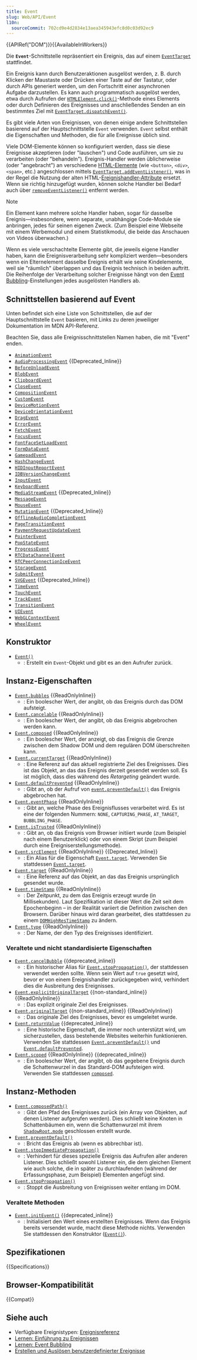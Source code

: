 ```yaml
---
title: Event
slug: Web/API/Event
l10n:
  sourceCommit: 702cd9e4d2834e13aea345943efc8d0c03d92ec9
---
```


{{APIRef("DOM")}}{{AvailableInWorkers}}

Die **`Event`**-Schnittstelle repräsentiert ein Ereignis, das auf einem [`EventTarget`](/de/docs/Web/API/EventTarget) stattfindet.

Ein Ereignis kann durch Benutzeraktionen ausgelöst werden, z. B. durch Klicken der Maustaste oder Drücken einer Taste auf der Tastatur, oder durch APIs generiert werden, um den Fortschritt einer asynchronen Aufgabe darzustellen. Es kann auch programmatisch ausgelöst werden, etwa durch Aufrufen der [`HTMLElement.click()`](/de/docs/Web/API/HTMLElement/click)-Methode eines Elements oder durch Definieren des Ereignisses und anschließendes Senden an ein bestimmtes Ziel mit [`EventTarget.dispatchEvent()`](/de/docs/Web/API/EventTarget/dispatchEvent).

Es gibt viele Arten von Ereignissen, von denen einige andere Schnittstellen basierend auf der Hauptschnittstelle `Event` verwenden. `Event` selbst enthält die Eigenschaften und Methoden, die für alle Ereignisse üblich sind.

Viele DOM-Elemente können so konfiguriert werden, dass sie diese Ereignisse akzeptieren (oder "lauschen") und Code ausführen, um sie zu verarbeiten (oder "behandeln"). Ereignis-Handler werden üblicherweise (oder "angebracht") an verschiedene [HTML-Elemente](/de/docs/Web/HTML/Element) (wie `<button>`, `<div>`, `<span>`, etc.) angeschlossen mittels [`EventTarget.addEventListener()`](/de/docs/Web/API/EventTarget/addEventListener), was in der Regel die Nutzung der alten HTML-[Ereignishandler-Attribute](/de/docs/Web/HTML/Global_attributes) ersetzt. Wenn sie richtig hinzugefügt wurden, können solche Handler bei Bedarf auch über [`removeEventListener()`](/de/docs/Web/API/EventTarget/removeEventListener) entfernt werden.

> [!NOTE]
> Ein Element kann mehrere solche Handler haben, sogar für dasselbe Ereignis—insbesondere, wenn separate, unabhängige Code-Module sie anbringen, jedes für seinen eigenen Zweck. (Zum Beispiel eine Webseite mit einem Werbemodul und einem Statistikmodul, die beide das Anschauen von Videos überwachen.)

Wenn es viele verschachtelte Elemente gibt, die jeweils eigene Handler haben, kann die Ereignisverarbeitung sehr kompliziert werden—besonders wenn ein Elternelement dasselbe Ereignis erhält wie seine Kindelemente, weil sie "räumlich" überlappen und das Ereignis technisch in beiden auftritt. Die Reihenfolge der Verarbeitung solcher Ereignisse hängt von den [Event Bubbling](/de/docs/Learn_web_development/Core/Scripting/Event_bubbling)-Einstellungen jedes ausgelösten Handlers ab.

## Schnittstellen basierend auf Event

Unten befindet sich eine Liste von Schnittstellen, die auf der Hauptschnittstelle `Event` basieren, mit Links zu deren jeweiliger Dokumentation im MDN API-Referenz.

Beachten Sie, dass alle Ereignisschnittstellen Namen haben, die mit "Event" enden.

- [`AnimationEvent`](/de/docs/Web/API/AnimationEvent)
- [`AudioProcessingEvent`](/de/docs/Web/API/AudioProcessingEvent) {{Deprecated_Inline}}
- [`BeforeUnloadEvent`](/de/docs/Web/API/BeforeUnloadEvent)
- [`BlobEvent`](/de/docs/Web/API/BlobEvent)
- [`ClipboardEvent`](/de/docs/Web/API/ClipboardEvent)
- [`CloseEvent`](/de/docs/Web/API/CloseEvent)
- [`CompositionEvent`](/de/docs/Web/API/CompositionEvent)
- [`CustomEvent`](/de/docs/Web/API/CustomEvent)
- [`DeviceMotionEvent`](/de/docs/Web/API/DeviceMotionEvent)
- [`DeviceOrientationEvent`](/de/docs/Web/API/DeviceOrientationEvent)
- [`DragEvent`](/de/docs/Web/API/DragEvent)
- [`ErrorEvent`](/de/docs/Web/API/ErrorEvent)
- [`FetchEvent`](/de/docs/Web/API/FetchEvent)
- [`FocusEvent`](/de/docs/Web/API/FocusEvent)
- [`FontFaceSetLoadEvent`](/de/docs/Web/API/FontFaceSetLoadEvent)
- [`FormDataEvent`](/de/docs/Web/API/FormDataEvent)
- [`GamepadEvent`](/de/docs/Web/API/GamepadEvent)
- [`HashChangeEvent`](/de/docs/Web/API/HashChangeEvent)
- [`HIDInputReportEvent`](/de/docs/Web/API/HIDInputReportEvent)
- [`IDBVersionChangeEvent`](/de/docs/Web/API/IDBVersionChangeEvent)
- [`InputEvent`](/de/docs/Web/API/InputEvent)
- [`KeyboardEvent`](/de/docs/Web/API/KeyboardEvent)
- [`MediaStreamEvent`](/de/docs/Web/API/MediaStreamEvent) {{Deprecated_Inline}}
- [`MessageEvent`](/de/docs/Web/API/MessageEvent)
- [`MouseEvent`](/de/docs/Web/API/MouseEvent)
- [`MutationEvent`](/de/docs/Web/API/MutationEvent) {{Deprecated_Inline}}
- [`OfflineAudioCompletionEvent`](/de/docs/Web/API/OfflineAudioCompletionEvent)
- [`PageTransitionEvent`](/de/docs/Web/API/PageTransitionEvent)
- [`PaymentRequestUpdateEvent`](/de/docs/Web/API/PaymentRequestUpdateEvent)
- [`PointerEvent`](/de/docs/Web/API/PointerEvent)
- [`PopStateEvent`](/de/docs/Web/API/PopStateEvent)
- [`ProgressEvent`](/de/docs/Web/API/ProgressEvent)
- [`RTCDataChannelEvent`](/de/docs/Web/API/RTCDataChannelEvent)
- [`RTCPeerConnectionIceEvent`](/de/docs/Web/API/RTCPeerConnectionIceEvent)
- [`StorageEvent`](/de/docs/Web/API/StorageEvent)
- [`SubmitEvent`](/de/docs/Web/API/SubmitEvent)
- [`SVGEvent`](/de/docs/Web/API/SVGEvent) {{Deprecated_Inline}}
- [`TimeEvent`](/de/docs/Web/API/TimeEvent)
- [`TouchEvent`](/de/docs/Web/API/TouchEvent)
- [`TrackEvent`](/de/docs/Web/API/TrackEvent)
- [`TransitionEvent`](/de/docs/Web/API/TransitionEvent)
- [`UIEvent`](/de/docs/Web/API/UIEvent)
- [`WebGLContextEvent`](/de/docs/Web/API/WebGLContextEvent)
- [`WheelEvent`](/de/docs/Web/API/WheelEvent)

## Konstruktor

- [`Event()`](/de/docs/Web/API/Event/Event)
  - : Erstellt ein `Event`-Objekt und gibt es an den Aufrufer zurück.

## Instanz-Eigenschaften

- [`Event.bubbles`](/de/docs/Web/API/Event/bubbles) {{ReadOnlyInline}}
  - : Ein boolescher Wert, der angibt, ob das Ereignis durch das DOM aufsteigt.
- [`Event.cancelable`](/de/docs/Web/API/Event/cancelable) {{ReadOnlyInline}}
  - : Ein boolescher Wert, der angibt, ob das Ereignis abgebrochen werden kann.
- [`Event.composed`](/de/docs/Web/API/Event/composed) {{ReadOnlyInline}}
  - : Ein boolescher Wert, der anzeigt, ob das Ereignis die Grenze zwischen dem Shadow DOM und dem regulären DOM überschreiten kann.
- [`Event.currentTarget`](/de/docs/Web/API/Event/currentTarget) {{ReadOnlyInline}}
  - : Eine Referenz auf das aktuell registrierte Ziel des Ereignisses. Dies ist das Objekt, an das das Ereignis derzeit gesendet werden soll. Es ist möglich, dass dies während des _Retargeting_ geändert wurde.
- [`Event.defaultPrevented`](/de/docs/Web/API/Event/defaultPrevented) {{ReadOnlyInline}}
  - : Gibt an, ob der Aufruf von [`event.preventDefault()`](/de/docs/Web/API/Event/preventDefault) das Ereignis abgebrochen hat.
- [`Event.eventPhase`](/de/docs/Web/API/Event/eventPhase) {{ReadOnlyInline}}
  - : Gibt an, welche Phase des Ereignisflusses verarbeitet wird. Es ist eine der folgenden Nummern: `NONE`, `CAPTURING_PHASE`, `AT_TARGET`, `BUBBLING_PHASE`.
- [`Event.isTrusted`](/de/docs/Web/API/Event/isTrusted) {{ReadOnlyInline}}
  - : Gibt an, ob das Ereignis vom Browser initiiert wurde (zum Beispiel nach einem Benutzerklick) oder von einem Skript (zum Beispiel durch eine Ereigniserstellungsmethode).
- [`Event.srcElement`](/de/docs/Web/API/Event/srcElement) {{ReadOnlyInline}} {{Deprecated_Inline}}
  - : Ein Alias für die Eigenschaft [`Event.target`](/de/docs/Web/API/Event/target). Verwenden Sie stattdessen [`Event.target`](/de/docs/Web/API/Event/target).
- [`Event.target`](/de/docs/Web/API/Event/target) {{ReadOnlyInline}}
  - : Eine Referenz auf das Objekt, an das das Ereignis ursprünglich gesendet wurde.
- [`Event.timeStamp`](/de/docs/Web/API/Event/timeStamp) {{ReadOnlyInline}}
  - : Der Zeitpunkt, zu dem das Ereignis erzeugt wurde (in Millisekunden). Laut Spezifikation ist dieser Wert die Zeit seit dem Epochenbeginn – in der Realität variiert die Definition zwischen den Browsern. Darüber hinaus wird daran gearbeitet, dies stattdessen zu einem [`DOMHighResTimeStamp`](/de/docs/Web/API/DOMHighResTimeStamp) zu ändern.
- [`Event.type`](/de/docs/Web/API/Event/type) {{ReadOnlyInline}}
  - : Der Name, der den Typ des Ereignisses identifiziert.

### Veraltete und nicht standardisierte Eigenschaften

- [`Event.cancelBubble`](/de/docs/Web/API/Event/cancelBubble) {{deprecated_inline}}
  - : Ein historischer Alias für [`Event.stopPropagation()`](/de/docs/Web/API/Event/stopPropagation), der stattdessen verwendet werden sollte. Wenn sein Wert auf `true` gesetzt wird, bevor er von einem Ereignishandler zurückgegeben wird, verhindert dies die Ausbreitung des Ereignisses.
- [`Event.explicitOriginalTarget`](/de/docs/Web/API/Event/explicitOriginalTarget) {{non-standard_inline}} {{ReadOnlyInline}}
  - : Das explizit originale Ziel des Ereignisses.
- [`Event.originalTarget`](/de/docs/Web/API/Event/originalTarget) {{non-standard_inline}} {{ReadOnlyInline}}
  - : Das originale Ziel des Ereignisses, bevor es umgeleitet wurde.
- [`Event.returnValue`](/de/docs/Web/API/Event/returnValue) {{deprecated_inline}}
  - : Eine historische Eigenschaft, die immer noch unterstützt wird, um sicherzustellen, dass bestehende Websites weiterhin funktionieren. Verwenden Sie stattdessen [`Event.preventDefault()`](/de/docs/Web/API/Event/preventDefault) und [`Event.defaultPrevented`](/de/docs/Web/API/Event/defaultPrevented).
- [`Event.scoped`](/de/docs/Web/API/Event/composed) {{ReadOnlyInline}} {{deprecated_inline}}
  - : Ein boolescher Wert, der angibt, ob das gegebene Ereignis durch die Schattenwurzel in das Standard-DOM aufsteigen wird. Verwenden Sie stattdessen [`composed`](/de/docs/Web/API/Event/composed).

## Instanz-Methoden

- [`Event.composedPath()`](/de/docs/Web/API/Event/composedPath)
  - : Gibt den Pfad des Ereignisses zurück (ein Array von Objekten, auf denen Listener aufgerufen werden). Dies schließt keine Knoten in Schattenbäumen ein, wenn die Schattenwurzel mit ihrem [`ShadowRoot.mode`](/de/docs/Web/API/ShadowRoot/mode) geschlossen erstellt wurde.
- [`Event.preventDefault()`](/de/docs/Web/API/Event/preventDefault)
  - : Bricht das Ereignis ab (wenn es abbrechbar ist).
- [`Event.stopImmediatePropagation()`](/de/docs/Web/API/Event/stopImmediatePropagation)
  - : Verhindert für dieses spezielle Ereignis das Aufrufen aller anderen Listener. Dies schließt sowohl Listener ein, die dem gleichen Element wie auch solche, die in später zu durchlaufenden (während der Erfassungsphase, zum Beispiel) Elementen angefügt sind.
- [`Event.stopPropagation()`](/de/docs/Web/API/Event/stopPropagation)
  - : Stoppt die Ausbreitung von Ereignissen weiter entlang im DOM.

### Veraltete Methoden

- [`Event.initEvent()`](/de/docs/Web/API/Event/initEvent) {{deprecated_inline}}
  - : Initialisiert den Wert eines erstellten Ereignisses. Wenn das Ereignis bereits versendet wurde, macht diese Methode nichts. Verwenden Sie stattdessen den Konstruktor ([`Event()`](/de/docs/Web/API/Event/Event)).

## Spezifikationen

{{Specifications}}

## Browser-Kompatibilität

{{Compat}}

## Siehe auch

- Verfügbare Ereignistypen: [Ereignisreferenz](/de/docs/Web/Events)
- [Lernen: Einführung zu Ereignissen](/de/docs/Learn_web_development/Core/Scripting/Events)
- [Lernen: Event Bubbling](/de/docs/Learn_web_development/Core/Scripting/Event_bubbling)
- [Erstellen und Auslösen benutzerdefinierter Ereignisse](/de/docs/Web/Events/Creating_and_triggering_events)
